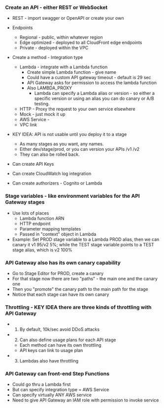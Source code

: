 ### Create an API - either REST or WebSocket
- REST - import swagger or OpenAPI or create your own
- Endpoints
  - Regional - public, within whatever region
  - Edge optimized - deployed to all CloudFront edge endpoints
  - Private - deployed within the VPC

- Create a method - Integration type
  - Lambda - integrate with a Lambda function
    - Create simple Lambda function - give name
    - Could have a custom API gateway timeout - default is 29 sec
    - API Gateway asks for permission to access the lambda function
    - Also LAMBDA_PROXY
      - Lambda can specify a Lambda alias or version - so either a specific version or using an alias you can do canary or A/B testing.
  - HTTP - Proxy the request to your own service elsewhere
  - Mock - just mock it up
  - AWS Service - 
  - VPC link
- KEY IDEA: API is not usable until you deploy it to a stage 
  - As many stages as you want, any names.
  - Either dev/stage/prod, or you can version your APIs /v1 /v2
  - They can also be rolled back.
- Can create API Keys
- Can create CloudWatch log integration
- Can create authorizers - Cognito or Lambda

### Stage variables - like environment variables for the API Gateway stages
- Use lots of places
  - Lambda function ARN
  - HTTP endpoint
  - Parameter mapping templates
  - Passed in "context" object in Lambda
- Example: Set PROD stage variable to a Lambda PROD alias, then we can canary it v1 95/v2 5%; while the TEST stage variable points to a TEST stage alias, which is v2 100%

### API Gateway also has its own canary capability
- Go to Stage Editor for PROD, create a canary
- For that stage now there are two "paths" - the main one and the canary one
- Then you "promote" the canary path to the main path for the stage
- Notice that each stage can have its own canary

### Throttling - KEY IDEA there are three kinds of throttling with API Gateway
- 1) By default, 10k/sec avoid DDoS attacks
- 2) Can also define usage plans for each API stage
  - Each method can have its own throttling
  - API keys can link to usage plan
- 3) Lambdas also have throttling

### API Gateway can front-end Step Functions
- Could go thru a Lambda first
- But can specify integration type = AWS Service
- Can specify virtually ANY AWS service
- Need to give API Gateway an IAM role with permission to invoke service
